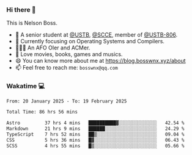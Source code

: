 ### Hi there 👋

<!--
**bosswnx/bosswnx** is a ✨ _special_ ✨ repository because its `README.md` (this file) appears on your GitHub profile.

Here are some ideas to get you started:

- 🔭 I’m currently working on ...
- 🌱 I’m currently learning ...
- 👯 I’m looking to collaborate on ...
- 🤔 I’m looking for help with ...
- 💬 Ask me about ...
- 📫 How to reach me: ...
- 😄 Pronouns: ...
- ⚡ Fun fact: ...
-->

This is Nelson Boss.

- 🏫 A senior student at [@USTB](https://www.ustb.edu.cn/), [@SCCE](https://scce.ustb.edu.cn/), member of [@USTB-806](https://ustb-806.github.io/).
- 🌱 Currently focusing on Operating Systems and Compilers.
- 🧑🏻‍💻 An AFO OIer and ACMer.
- 🥰 Love movies, books, games and musics.
- 😄 You can know more about me at https://blog.bosswnx.xyz/about
- 📫 Feel free to reach me: `bosswnx@qq.com`

### Wakatime 💻

<!--START_SECTION:waka-->

```txt
From: 20 January 2025 - To: 19 February 2025

Total Time: 86 hrs 56 mins

Astro         37 hrs 4 mins   ██████████▓░░░░░░░░░░░░░░   42.54 %
Markdown      21 hrs 9 mins   ██████░░░░░░░░░░░░░░░░░░░   24.29 %
TypeScript    7 hrs 52 mins   ██▒░░░░░░░░░░░░░░░░░░░░░░   09.04 %
CSS           5 hrs 36 mins   █▓░░░░░░░░░░░░░░░░░░░░░░░   06.43 %
SCSS          4 hrs 55 mins   █▒░░░░░░░░░░░░░░░░░░░░░░░   05.66 %
```

<!--END_SECTION:waka-->

